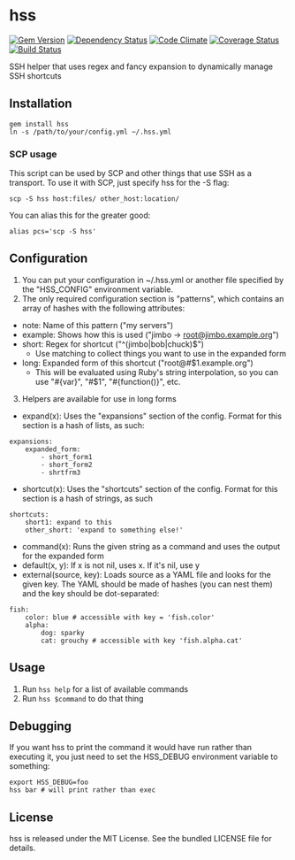hss
=========

[![Gem Version](https://badge.fury.io/rb/hss.png)](http://badge.fury.io/rb/hss)
[![Dependency Status](https://gemnasium.com/akerl/hss.png)](https://gemnasium.com/akerl/hss)
[![Code Climate](https://codeclimate.com/github/akerl/hss.png)](https://codeclimate.com/github/akerl/hss)
[![Coverage Status](https://coveralls.io/repos/akerl/hss/badge.png)](https://coveralls.io/r/akerl/hss)
[![Build Status](https://travis-ci.org/akerl/hss.png?branch=master)](https://travis-ci.org/akerl/hss)

SSH helper that uses regex and fancy expansion to dynamically manage SSH shortcuts

## Installation

```
gem install hss
ln -s /path/to/your/config.yml ~/.hss.yml
```

### SCP usage

This script can be used by SCP and other things that use SSH as a transport. To use it with SCP, just specify hss for the -S flag:

```
scp -S hss host:files/ other_host:location/
```

You can alias this for the greater good:

```
alias pcs='scp -S hss'
```

## Configuration

1. You can put your configuration in ~/.hss.yml or another file specified by the "HSS\_CONFIG" environment variable.
2. The only required configuration section is "patterns", which contains an array of hashes with the following attributes:
  * note: Name of this pattern ("my servers")
  * example: Shows how this is used ("jimbo -> root@jimbo.example.org")
  * short: Regex for shortcut ("^(jimbo|bob|chuck)$")
    * Use matching to collect things you want to use in the expanded form
  * long: Expanded form of this shortcut ("root@#$1.example.org")
    * This will be evaluated using Ruby's string interpolation, so you can use "#{var}", "#$1", "#{function()}", etc.
3. Helpers are available for use in long forms
  * expand(x): Uses the "expansions" section of the config. Format for this section is a hash of lists, as such:

```
expansions:
    expanded_form:
        - short_form1
        - short_form2
        - shrtfrm3
```

  * shortcut(x): Uses the "shortcuts" section of the config. Format for this section is a hash of strings, as such

```
shortcuts:
    short1: expand to this
    other_short: 'expand to something else!'
```

  * command(x): Runs the given string as a command and uses the output for the expanded form
  * default(x, y): If x is not nil, uses x. If it's nil, use y
  * external(source, key): Loads source as a YAML file and looks for the given key. The YAML should be made of hashes (you can nest them) and the key should be dot-separated:

```
fish:
    color: blue # accessible with key = 'fish.color'
    alpha:
        dog: sparky
        cat: grouchy # accessible with key 'fish.alpha.cat'
```

## Usage

1. Run `hss help` for a list of available commands
2. Run `hss $command` to do that thing

## Debugging

If you want hss to print the command it would have run rather than executing it, you just need to set the HSS\_DEBUG environment variable to something:

```
export HSS_DEBUG=foo
hss bar # will print rather than exec
```

## License

hss is released under the MIT License. See the bundled LICENSE file for details.

